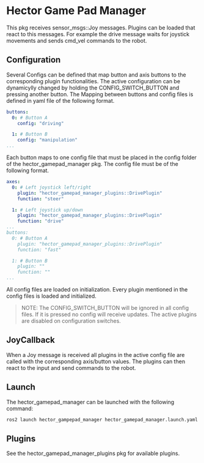 # Hector Game Pad Manager

This pkg receives sensor_msgs::Joy messages. Plugins can be loaded that react to this messages. For example the drive
message waits for joystick movements and sends cmd_vel commands to the robot. 

## Configuration
Several Configs can be defined that map button and axis buttons to the corresponding plugin functionalities. The active configuration can be dynamicylly changed by holding the CONFIG_SWITCH_BUTTON and pressing another button.
The Mapping between buttons and config files is defined in yaml file of the following format.
```yaml
buttons:
  0: # Button A
    config: "driving"

  1: # Button B
    config: "manipulation"
...
```
Each button maps to one config file that must be placed in the config folder of the hector_gamepad_manager pkg. The config file must be of the following format.
```yaml
axes:
  0: # Left joystick left/right
    plugin: "hector_gamepad_manager_plugins::DrivePlugin"
    function: "steer"

  1: # Left joystick up/down
    plugin: "hector_gamepad_manager_plugins::DrivePlugin"
    function: "drive"
...
buttons:
  0: # Button A
    plugin: "hector_gamepad_manager_plugins::DrivePlugin"
    function: "fast"

  1: # Button B
    plugin: ""
    function: ""
...
```
All config files are loaded on initialization. Every plugin mentioned in the config files is loaded and initialized.
>NOTE: The CONFIG_SWITCH_BUTTON will be ignored in all config files. If it is pressed no config will receive updates. The active plugins are disabled on configuration switches.

## JoyCallback
When a Joy message is received all plugins in the active config file are called with the corresponding axis/button values. The plugins can then react to the input and send commands to the robot.

## Launch
The hector_gamepad_manager can be launched with the following command:
```bash
ros2 launch hector_gampepad_manager hector_gamepad_manager.launch.yaml
```

## Plugins
See the hector_gamepad_manager_plugins pkg for available plugins.